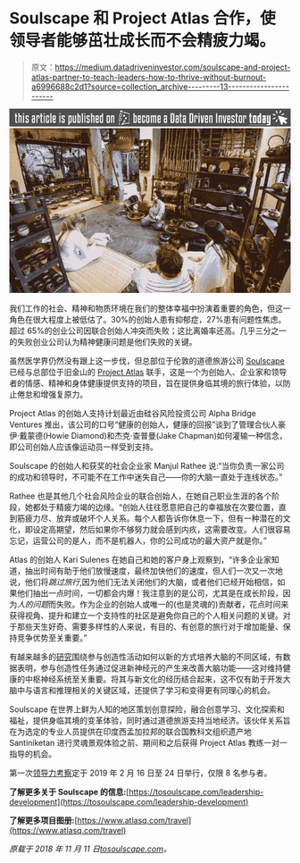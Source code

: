 # Soulscape 和 Project Atlas 合作，使领导者能够茁壮成长而不会精疲力竭。

> 原文：<https://medium.datadriveninvestor.com/soulscape-and-project-atlas-partner-to-teach-leaders-how-to-thrive-without-burnout-a6996688c2d1?source=collection_archive---------13----------------------->

[![](img/d4e755deef751963b15b28eb1403cb2e.png)](http://www.track.datadriveninvestor.com/BecomeDDItealI1)![](img/d8fe166347a20efff5a6304e30a42622.png)

我们工作的社会、精神和物质环境在我们的整体幸福中扮演着重要的角色，但这一角色在很大程度上被低估了。30%的创始人患有抑郁症，27%患有问题性焦虑。超过 65%的创业公司因联合创始人冲突而失败；这比离婚率还高。几乎三分之一的失败创业公司认为精神健康问题是他们失败的关键。

虽然医学界仍然没有跟上这一步伐，但总部位于伦敦的道德旅游公司 [Soulscape](https://tosoulscape.com/) 已经与总部位于旧金山的 [Project Atlas](https://atlasq.com/) 联手，这是一个为创始人、企业家和领导者的情感、精神和身体健康提供支持的项目，旨在提供身临其境的旅行体验，以防止倦怠和增强复原力。

Project Atlas 的创始人支持计划最近由硅谷风险投资公司 Alpha Bridge Ventures 推出，该公司的口号“健康的创始人，健康的回报”谈到了管理合伙人豪伊·戴蒙德(Howie Diamond)和杰克·查普曼(Jake Chapman)如何灌输一种信念，即公司创始人应该像运动员一样受到支持。

Soulscape 的创始人和获奖的社会企业家 Manjul Rathee 说:“当你负责一家公司的成功和领导时，不可能不在工作中迷失自己——你的大脑一直处于连线状态。”

Rathee 也是其他几个社会风险企业的联合创始人，在她自己职业生涯的各个阶段，她都处于精疲力竭的边缘。“创始人往往愿意把自己的幸福放在次要位置，直到筋疲力尽、放弃或破坏个人关系。每个人都告诉你休息一下，但有一种潜在的文化，即设定高期望，然后如果你不够努力就会感到内疚，这需要改变。人们很容易忘记，运营公司的是人，而不是机器人，你的公司成功的最大资产就是你。”

Atlas 的创始人 Kari Sulenes 在她自己和她的客户身上观察到，“许多企业家知道，抽出时间有助于他们放慢速度，最终加快他们的速度，但人们一次又一次地说，他们将*跳过旅行*,因为他们无法关闭他们的大脑，或者他们已经开始相信，如果他们抽出一点时间，一切都会内爆！我注意到的是公司，尤其是在成长阶段，因为*人的问题*而失败。作为企业的创始人或唯一的(也是灵魂的)贡献者，花点时间来获得视角、提升和建立一个支持性的社区是避免你自己的个人相关问题的关键。对于那些天生好奇、需要多样性的人来说，有目的、有创意的旅行对于增加能量、保持竞争优势至关重要。”

有越来越多的[研究](http://www.cnn.com/2015/04/09/health/creativity-socializing-delay-dementia/)围绕参与创造性活动如何以新的方式培养大脑的不同区域，有数据表明，参与创造性任务通过促进新神经元的产生来改善大脑功能——这对维持健康的中枢神经系统至关重要。将其与新文化的经历结合起来，这不仅有助于开发大脑中与语言和推理相关的关键区域，还提供了学习和变得更有同理心的机会。

Soulscape 在世界上鲜为人知的地区策划创意探险，融合创意学习、文化探索和福祉，提供身临其境的变革体验，同时通过道德旅游支持当地经济。该伙伴关系旨在为选定的专业人员提供在印度西孟加拉邦的联合国教科文组织遗产地 Santiniketan 进行灵魂景观体验之前、期间和之后获得 Project Atlas 教练一对一指导的机会。

第一次[领导力考察](https://www.atlasq.com/travel/)定于 2019 年 2 月 16 日至 24 日举行，仅限 8 名参与者。

**了解更多关于 Soulscape 的信息:**[https://tosoulscape.com/leadership-development](https://tosoulscape.com/leadership-development)

**了解更多项目图册:**[https://www.atlasq.com/travel](https://www.atlasq.com/travel)

*原载于 2018 年 11 月 11 日*[*tosoulscape.com*](https://tosoulscape.com/soulscape-and-project-atlas-partnership/)*。*
